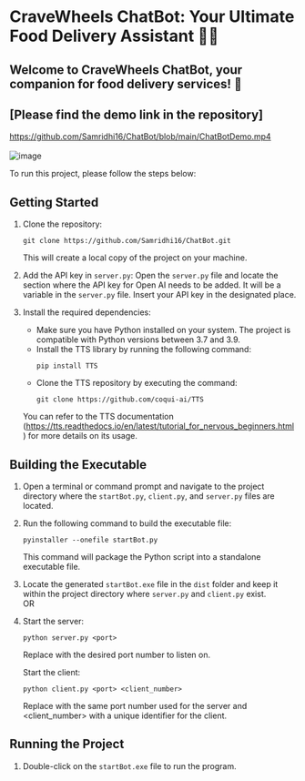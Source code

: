 # CraveWheels ChatBot: Your Ultimate Food Delivery Assistant 🍔🤖
## Welcome to CraveWheels ChatBot, your companion for food delivery services! 🚀

## [Please find the demo link in the repository] 
https://github.com/Samridhi16/ChatBot/blob/main/ChatBotDemo.mp4 
<br> <br>
   ![image](https://github.com/Samridhi16/ChatBot/assets/26019260/ff787a29-9c21-46f5-b91d-3da66ad7a127)

To run this project, please follow the steps below:

## Getting Started

1. Clone the repository:
   ```
   git clone https://github.com/Samridhi16/ChatBot.git
   ```
   This will create a local copy of the project on your machine.

2. Add the API key in `server.py`:
   Open the `server.py` file and locate the section where the API key for Open AI needs to be added. It will be a variable in the `server.py` file. Insert your API key in the designated place.

3. Install the required dependencies:
   - Make sure you have Python installed on your system. The project is compatible with Python versions between 3.7 and 3.9.
   - Install the TTS library by running the following command:
     ```
     pip install TTS
     ```
   - Clone the TTS repository by executing the command:
     ```
     git clone https://github.com/coqui-ai/TTS
     ```
   You can refer to the TTS documentation (https://tts.readthedocs.io/en/latest/tutorial_for_nervous_beginners.html) for more details on its usage.

## Building the Executable

1. Open a terminal or command prompt and navigate to the project directory where the `startBot.py`, `client.py`, and `server.py` files are located.

2. Run the following command to build the executable file:
   ```
   pyinstaller --onefile startBot.py
   ```
   This command will package the Python script into a standalone executable file.

3. Locate the generated `startBot.exe` file in the `dist` folder and keep it within the project directory where `server.py` and `client.py` exist.
<br>OR<br> 
1. Start the server:
   ```
   python server.py <port>
   ```
   Replace <port> with the desired port number to listen on.

   Start the client:
   ```
   python client.py <port> <client_number>
   ```
   Replace <port> with the same port number used for the server and <client_number> with a unique identifier for the client.
   
## Running the Project

1. Double-click on the `startBot.exe` file to run the program.




